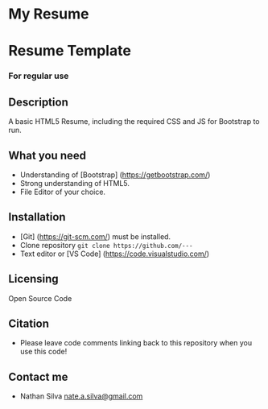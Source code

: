 # My Resume

# Resume Template
### For regular use

## Description
A basic HTML5 Resume, including the required CSS and JS for Bootstrap to run.

## What you need
- Understanding of [Bootstrap] (https://getbootstrap.com/)
- Strong understanding of HTML5.
- File Editor of your choice.

## Installation
- [Git] (https://git-scm.com/) must be installed.
- Clone repository `git clone https://github.com/---`
- Text editor or [VS Code] (https://code.visualstudio.com/)

## Licensing
Open Source Code

## Citation
- Please leave code comments linking back to this repository when you use this code!

## Contact me
- Nathan Silva nate.a.silva@gmail.com
